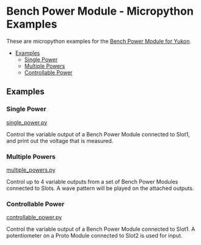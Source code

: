 # Bench Power Module - Micropython Examples <!-- omit in toc -->

These are micropython examples for the [Bench Power Module for Yukon](https://pimoroni.com/yukon).

- [Examples](#examples)
  - [Single Power](#single-power)
  - [Multiple Powers](#multiple-powers)
  - [Controllable Power](#controllable-power)


## Examples

### Single Power
[single_power.py](single_power.py)

Control the variable output of a Bench Power Module connected to Slot1, and print out the voltage that is measured.


### Multiple Powers
[multiple_powers.py](multiple_powers.py)

Control up to 4 variable outputs from a set of Bench Power Modules connected to Slots.
A wave pattern will be played on the attached outputs.


### Controllable Power
[controllable_power.py](controllable_power.py)

Control the variable output of a Bench Power Module connected to Slot1.
A potentiometer on a Proto Module connected to Slot2 is used for input.
